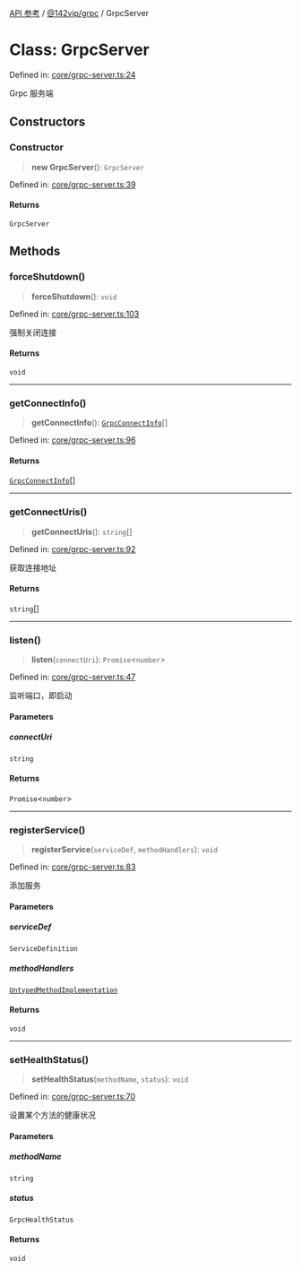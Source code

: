 [API 参考](../wiki/Home) / [@142vip/grpc](../wiki/@142vip.grpc) / GrpcServer

# Class: GrpcServer

Defined in: [core/grpc-server.ts:24](https://github.com/142vip/core-x/blob/15d5bc9ef4bece78c0e60bdf074a2d245f625100/packages/grpc/src/core/grpc-server.ts#L24)

Grpc 服务端

## Constructors

### Constructor

> **new GrpcServer**(): `GrpcServer`

Defined in: [core/grpc-server.ts:39](https://github.com/142vip/core-x/blob/15d5bc9ef4bece78c0e60bdf074a2d245f625100/packages/grpc/src/core/grpc-server.ts#L39)

#### Returns

`GrpcServer`

## Methods

### forceShutdown()

> **forceShutdown**(): `void`

Defined in: [core/grpc-server.ts:103](https://github.com/142vip/core-x/blob/15d5bc9ef4bece78c0e60bdf074a2d245f625100/packages/grpc/src/core/grpc-server.ts#L103)

强制关闭连接

#### Returns

`void`

***

### getConnectInfo()

> **getConnectInfo**(): [`GrpcConnectInfo`](../wiki/@142vip.grpc.Interface.GrpcConnectInfo)\[]

Defined in: [core/grpc-server.ts:96](https://github.com/142vip/core-x/blob/15d5bc9ef4bece78c0e60bdf074a2d245f625100/packages/grpc/src/core/grpc-server.ts#L96)

#### Returns

[`GrpcConnectInfo`](../wiki/@142vip.grpc.Interface.GrpcConnectInfo)\[]

***

### getConnectUris()

> **getConnectUris**(): `string`\[]

Defined in: [core/grpc-server.ts:92](https://github.com/142vip/core-x/blob/15d5bc9ef4bece78c0e60bdf074a2d245f625100/packages/grpc/src/core/grpc-server.ts#L92)

获取连接地址

#### Returns

`string`\[]

***

### listen()

> **listen**(`connectUri`): `Promise`<`number`>

Defined in: [core/grpc-server.ts:47](https://github.com/142vip/core-x/blob/15d5bc9ef4bece78c0e60bdf074a2d245f625100/packages/grpc/src/core/grpc-server.ts#L47)

监听端口，即启动

#### Parameters

##### connectUri

`string`

#### Returns

`Promise`<`number`>

***

### registerService()

> **registerService**(`serviceDef`, `methodHandlers`): `void`

Defined in: [core/grpc-server.ts:83](https://github.com/142vip/core-x/blob/15d5bc9ef4bece78c0e60bdf074a2d245f625100/packages/grpc/src/core/grpc-server.ts#L83)

添加服务

#### Parameters

##### serviceDef

`ServiceDefinition`

##### methodHandlers

[`UntypedMethodImplementation`](../wiki/@142vip.grpc.Interface.UntypedMethodImplementation)

#### Returns

`void`

***

### setHealthStatus()

> **setHealthStatus**(`methodName`, `status`): `void`

Defined in: [core/grpc-server.ts:70](https://github.com/142vip/core-x/blob/15d5bc9ef4bece78c0e60bdf074a2d245f625100/packages/grpc/src/core/grpc-server.ts#L70)

设置某个方法的健康状况

#### Parameters

##### methodName

`string`

##### status

`GrpcHealthStatus`

#### Returns

`void`
